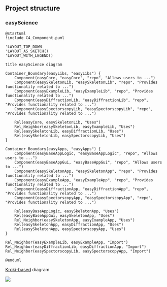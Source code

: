 ## Project structure

### easyScience

```
@startuml
!include C4_Component.puml

'LAYOUT_TOP_DOWN
'LAYOUT_AS_SKETCH()
'LAYOUT_WITH_LEGEND()

title easyScience diagram

Container_Boundary(easyLibs, "easyLibs") {
    Component(easyCore, "easyCore", "repo", "Allows users to ...")
    Component(easySkeletonLib, "easySkeletonLib", "repo", "Provides functionality related to ...")
    Component(easyExampleLib, "easyExampleLib", "repo", "Provides functionality related to ...")
    Component(easyDiffractionLib, "easyDiffractionLib", "repo", "Provides functionality related to ...")
    Component(easySpectorscopyLib, "easySpectorscopyLib", "repo", "Provides functionality related to ...")

    Rel(easyCore, easySkeletonLib, "Uses")
    Rel_Neighbor(easySkeletonLib, easyExampleLib, "Uses")
    Rel(easySkeletonLib, easyDiffractionLib, "Uses")
    Rel(easySkeletonLib, easySpectorscopyLib, "Uses")
}

Container_Boundary(easyApps, "easyApps") {
    Component(easyBaseAppLogic, "easyBaseAppLogic", "repo", "Allows users to ...")
    Component(easyBaseAppGui, "easyBaseAppGui", "repo", "Allows users to ...")
    Component(easySkeletonApp, "easySkeletonApp", "repo", "Provides functionality related to ...")
    Component(easyExampleApp, "easyExampleApp", "repo", "Provides functionality related to ...")
    Component(easyDiffractionApp, "easyDiffractionApp", "repo", "Provides functionality related to ...")
    Component(easySpectorscopyApp, "easySpectorscopyApp", "repo", "Provides functionality related to ...")

    Rel(easyBaseAppLogic, easySkeletonApp, "Uses")
    Rel(easyBaseAppGui, easySkeletonApp, "Uses")
    Rel_Neighbor(easySkeletonApp, easyExampleApp, "Uses")
    Rel(easySkeletonApp, easyDiffractionApp, "Uses")
    Rel(easySkeletonApp, easySpectorscopyApp, "Uses")
}

Rel_Neighbor(easyExampleLib, easyExampleApp, "Import")
Rel_Neighbor(easyDiffractionLib, easyDiffractionApp, "Import")
Rel_Neighbor(easySpectorscopyLib, easySpectorscopyApp, "Import")

@enduml
``` 

[Kroki-based](https://kroki.io/) diagram

![](https://kroki.io/c4plantuml/svg/eNrFVsFO4zAQvfsrvL1AJcSJD6BNK0BbtWhThPYUuck0tXDGlu0sRIh_xy6hSXDKcmnbS8cv8zyvmZmnXhvLtC0LQX5xTEWZAY2ukkgWSiKgvVT-ETmbjf4uHpbJcnGfTBaPc1KfR3ES_54uo9vz4S7n8W55m8ymN9P5xKHEciuAAjNVnHLAFGjGWa5ZQUgk0TKOoJOxLDFjujr3eTO-Mhd08BkOhvSVUPfZidpmRVJDneXDgYs1KOm_R0LIZ0NLA9pQK6nhOVKOPrQbcJEFjWDpiuETx5yaylgoBsOeKvETCLASnZC6WAvxtWKl_RVjYOiP91r-4xkYui4xtVwiE9xWVINgFrIPMZh7BscLmm7Yx0ExY56lztzvBpte9kqZvrBCCWiUNMBxhUz4eq3Z9tJGTBc8rqBYQWqlNqlUVatRXfSQkraa_oBoDWY4PA8GTC3fpSZz4PlmJXU4ZkGzu8x-QtCUn5DCF1ez3vYu50ipz-X04Z7lHDMD7vFM5jyts9vQgZa1LnFT8m5NBxzYHlyRL_bgkJPYQ6OkAU5mD42YLng6e2g1qosezR66qxEOUc_etuf6f4R-X9lmBlPyjUXsCEE3f0IK33jjK4HGttUFEu9cI7V1zID21fB6xe6nB9bXr3t3ASHXgJn7M_QOvXss_Q==)
